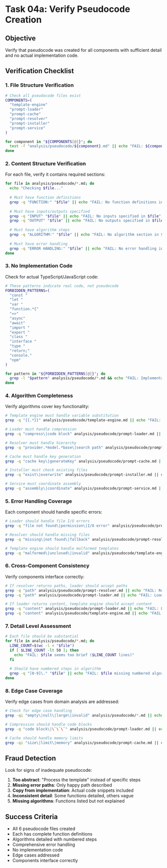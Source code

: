 # Task 04a: Verify Pseudocode Creation

## Objective

Verify that pseudocode was created for all components with sufficient detail and no actual implementation code.

## Verification Checklist

### 1. File Structure Verification

```bash
# Check all pseudocode files exist
COMPONENTS=(
  "template-engine"
  "prompt-loader"
  "prompt-cache"
  "prompt-resolver"
  "prompt-installer"
  "prompt-service"
)

for component in "${COMPONENTS[@]}"; do
  test -f "analysis/pseudocode/${component}.md" || echo "FAIL: ${component}.md missing"
done
```

### 2. Content Structure Verification

For each file, verify it contains required sections:

```bash
for file in analysis/pseudocode/*.md; do
  echo "Checking $file..."
  
  # Must have function definitions
  grep -q "FUNCTION:" "$file" || echo "FAIL: No function definitions in $file"
  
  # Must have inputs/outputs specified
  grep -q "INPUT" "$file" || echo "FAIL: No inputs specified in $file"
  grep -q "OUTPUT" "$file" || echo "FAIL: No outputs specified in $file"
  
  # Must have algorithm steps
  grep -q "ALGORITHM:" "$file" || echo "FAIL: No algorithm section in $file"
  
  # Must have error handling
  grep -q "ERROR HANDLING:" "$file" || echo "FAIL: No error handling in $file"
done
```

### 3. No Implementation Code

Check for actual TypeScript/JavaScript code:

```bash
# These patterns indicate real code, not pseudocode
FORBIDDEN_PATTERNS=(
  "const "
  "let "
  "var "
  "function.*{"
  "=>"
  "async"
  "await"
  "import "
  "export "
  "class "
  "interface "
  "type "
  "return;"
  "console."
  "npm"
)

for pattern in "${FORBIDDEN_PATTERNS[@]}"; do
  grep -l "$pattern" analysis/pseudocode/*.md && echo "FAIL: Implementation code found (pattern: $pattern)"
done
```

### 4. Algorithm Completeness

Verify algorithms cover key functionality:

```bash
# Template engine must handle variable substitution
grep -q "{{.*}}" analysis/pseudocode/template-engine.md || echo "FAIL: Template engine missing variable handling"

# Loader must handle compression
grep -q "compress\|code block" analysis/pseudocode/prompt-loader.md || echo "FAIL: Loader missing compression logic"

# Resolver must handle hierarchy
grep -q "provider.*model.*base\|search path" analysis/pseudocode/prompt-resolver.md || echo "FAIL: Resolver missing hierarchy logic"

# Cache must handle key generation
grep -q "cache key\|generateKey" analysis/pseudocode/prompt-cache.md || echo "FAIL: Cache missing key generation"

# Installer must check existing files
grep -q "exist\|overwrite" analysis/pseudocode/prompt-installer.md || echo "FAIL: Installer missing existence check"

# Service must coordinate assembly
grep -q "assembly\|coordinate" analysis/pseudocode/prompt-service.md || echo "FAIL: Service missing coordination logic"
```

### 5. Error Handling Coverage

Each component should handle specific errors:

```bash
# Loader should handle file I/O errors
grep -q "file not found\|permission\|I/O error" analysis/pseudocode/prompt-loader.md || echo "FAIL: Loader missing I/O error handling"

# Resolver should handle missing files
grep -q "missing\|not found\|fallback" analysis/pseudocode/prompt-resolver.md || echo "FAIL: Resolver missing fallback logic"

# Template engine should handle malformed templates
grep -q "malformed\|unclosed\|invalid" analysis/pseudocode/template-engine.md || echo "FAIL: Template engine missing malformed handling"
```

### 6. Cross-Component Consistency

Verify components interface correctly:

```bash
# If resolver returns paths, loader should accept paths
grep -q "path" analysis/pseudocode/prompt-resolver.md || echo "FAIL: Resolver doesn't return paths"
grep -q "path" analysis/pseudocode/prompt-loader.md || echo "FAIL: Loader doesn't accept paths"

# If loader returns content, template engine should accept content
grep -q "content" analysis/pseudocode/prompt-loader.md || echo "FAIL: Loader doesn't return content"
grep -q "content" analysis/pseudocode/template-engine.md || echo "FAIL: Template engine doesn't accept content"
```

### 7. Detail Level Assessment

```bash
# Each file should be substantial
for file in analysis/pseudocode/*.md; do
  LINE_COUNT=$(wc -l < "$file")
  if [ $LINE_COUNT -lt 50 ]; then
    echo "FAIL: $file seems too brief ($LINE_COUNT lines)"
  fi
  
  # Should have numbered steps in algorithm
  grep -q "[0-9]\." "$file" || echo "FAIL: $file missing numbered algorithm steps"
done
```

### 8. Edge Case Coverage

Verify edge cases from domain analysis are addressed:

```bash
# Check for edge case handling
grep -qi "empty\|null\|large\|invalid" analysis/pseudocode/*.md || echo "FAIL: No edge case handling found"

# Compression should handle code blocks
grep -q "code block\|\`\`\`" analysis/pseudocode/prompt-loader.md || echo "FAIL: Compression missing code block handling"

# Cache should handle memory limits
grep -qi "size\|limit\|memory" analysis/pseudocode/prompt-cache.md || echo "WARNING: Cache missing size considerations"
```

## Fraud Detection

Look for signs of inadequate pseudocode:

1. **Too abstract**: "Process the template" instead of specific steps
2. **Missing error paths**: Only happy path described
3. **Copy from implementation**: Actual code snippets included
4. **Inconsistent detail**: Some functions detailed, others vague
5. **Missing algorithms**: Functions listed but not explained

## Success Criteria

- All 6 pseudocode files created
- Each has complete function definitions
- Algorithms detailed with numbered steps
- Comprehensive error handling
- No implementation code
- Edge cases addressed
- Components interface correctly